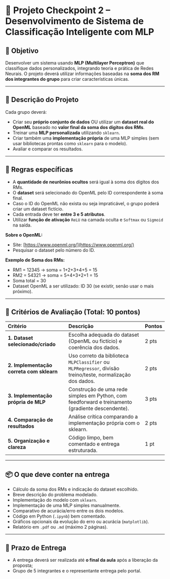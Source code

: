 # 🧠 Projeto Checkpoint 2 – Desenvolvimento de Sistema de Classificação Inteligente com MLP

## 🎯 Objetivo
Desenvolver um sistema usando **MLP (Multilayer Perceptron)** que classifique dados personalizados, integrando teoria e prática de Redes Neurais. O projeto deverá utilizar informações baseadas na **soma dos RM dos integrantes do grupo** para criar características únicas.

---

## 📩 Descrição do Projeto
Cada grupo deverá:
- Criar seu **próprio conjunto de dados** OU utilizar um **dataset real do OpenML** baseado no **valor final da soma dos dígitos dos RMs**.
- Treinar uma **MLP personalizada** utilizando `sklearn`.
- Criar também uma **implementação própria** de uma MLP simples (sem usar bibliotecas prontas como `sklearn` para o modelo).
- Avaliar e comparar os resultados.

---

## 🧩 Regras específicas
- A **quantidade de neurônios ocultos** será igual à soma dos dígitos dos RMs.
- O **dataset** será selecionado do OpenML pelo ID correspondente à soma final.
- Caso o ID do OpenML não exista ou seja impraticável, o grupo poderá criar um dataset fictício.
- Cada entrada deve ter **entre 3 e 5 atributos**.
- Utilizar **função de ativação** `ReLU` na camada oculta e `Softmax` ou `Sigmoid` na saída.

**Sobre o OpenML:**
- Site: [https://www.openml.org/](https://www.openml.org/)
- Pesquisar o dataset pelo número do ID.

**Exemplo de Soma dos RMs:**
- RM1 = 12345 → soma = 1+2+3+4+5 = 15
- RM2 = 54321 → soma = 5+4+3+2+1 = 15
- Soma total = 30
- Dataset OpenML a ser utilizado: ID 30 (se existir, senão usar o mais próximo).

---

## 📌 Critérios de Avaliação (Total: 10 pontos)

| Critério | Descrição | Pontos |
|:---------|:----------|:------|
| **1. Dataset selecionado/criado** | Escolha adequada do dataset (OpenML ou fictício) e coerência dos dados. | 2 pts |
| **2. Implementação correta com sklearn** | Uso correto da biblioteca `MLPClassifier` ou `MLPRegressor`, divisão treino/teste, normalização dos dados. | 2 pts |
| **3. Implementação própria de MLP** | Construção de uma rede simples em Python, com feedforward e treinamento (gradiente descendente). | 3 pts |
| **4. Comparação de resultados** | Análise crítica comparando a implementação própria com o sklearn. | 2 pts |
| **5. Organização e clareza** | Código limpo, bem comentado e entrega estruturada. | 1 pt |

---

## 📦 O que deve conter na entrega
- Cálculo da soma dos RMs e indicação do dataset escolhido.
- Breve descrição do problema modelado.
- Implementação do modelo com `sklearn`.
- Implementação de uma MLP simples manualmente.
- Comparativo de acurácia/erro entre os dois modelos.
- Código em Python (`.ipynb`) bem comentado.
- Gráficos opcionais da evolução do erro ou acurácia (`matplotlib`).
- Relatório em `.pdf` ou `.md` (máximo 2 páginas).

---

## 📆 Prazo de Entrega
- A entrega deverá ser realizada até **o final da aula** após a liberação da proposta;
- Grupo de 5 integrantes e o representante entrega pelo portal.


